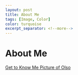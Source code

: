 ```yaml
---
layout: post
title: About Me
tags: [Image, Color]
color: turquoise
excerpt_separator: <!--more-->
---
```

# About Me
<a href="about.md"> Get to Know Me </a>
[Picture of Olso](/assets/img/pexel/olso.jpg)


